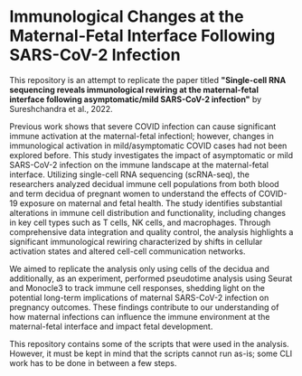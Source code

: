# Immunological Changes at the Maternal-Fetal Interface Following SARS-CoV-2 Infection

This repository is an attempt to replicate the paper titled **"Single-cell RNA sequencing reveals immunological rewiring at the maternal-fetal interface following asymptomatic/mild SARS-CoV-2 infection"** by Sureshchandra et al., 2022.

Previous work shows that severe COVID infection can cause significant immune activation at the maternal-fetal infectionl; however, changes in immunological activation in mild/asymptomatic COVID cases had not been explored before. This study investigates the impact of asymptomatic or mild SARS-CoV-2 infection on the immune landscape at the maternal-fetal interface. Utilizing single-cell RNA sequencing (scRNA-seq), the researchers analyzed decidual immune cell populations from both blood and term decidua of pregnant women to understand the effects of COVID-19 exposure on maternal and fetal health. The study identifies substantial alterations in immune cell distribution and functionality, including changes in key cell types such as T cells, NK cells, and macrophages. Through comprehensive data integration and quality control, the analysis highlights a significant immunological rewiring characterized by shifts in cellular activation states and altered cell-cell communication networks.

We aimed to replicate the analysis only using cells of the decidua and additionally, as an experiment, performed pseudotime analysis using Seurat and Monocle3 to track immune cell responses, shedding light on the potential long-term implications of maternal SARS-CoV-2 infection on pregnancy outcomes. These findings contribute to our understanding of how maternal infections can influence the immune environment at the maternal-fetal interface and impact fetal development.

This repository contains some of the scripts that were used in the analysis. However, it must be kept in mind that the scripts cannot run as-is; some CLI work has to be done in between a few steps.
 
